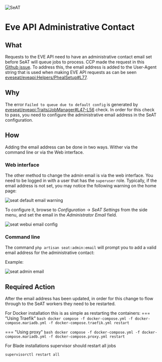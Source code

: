 ![SeAT](https://i.imgur.com/aPPOxSK.png)

# Eve API Administrative Contact

## What

Requests to the EVE API need to have an administrative contact email set before SeAT will queue jobs to process. CCP made the request in this [Github issue]. To address this, the email address is added to the User-Agent string that is used when making EVE API requests as can be seen [eveseat/eveapi:Helpers/PhealSetup#L77].

## Why

The error `Failed to queue due to default config` is generated by [eveseat/eveapi:Traits/JobManager#L47-L56] check. In order for this check to pass, you need to configure the administrative email address in the SeAT configuration.

## How

Adding the email address can be done in two ways. Wither via the command line or via the Web interface.

### Web interface

The other method to change the admin email is via the web interface. You need to be logged in with a user that has the `superuser` role. Typically, if the email address is not set, you may notice the following warning on the home page:

![seat default email warning](https://i.imgur.com/5NyqkX8.png)

To configure it, browse to *Configuration* -> *SeAT Settings* from the side menu, and set the email in the *Administrator Email* field.

![seat webui email config](https://i.imgur.com/F9MKvsw.png)

### Command line

The command `php artisan seat:admin:email` will prompt you to add a valid email address for the administrative contact:

Example:

![seat admin email](https://i.imgur.com/G1SZuZR.png)

[Github issue]: https://github.com/eveseat/seat/issues/77
[eveseat/eveapi:Traits/JobManager#L47-L56]: https://github.com/eveseat/eveapi/blob/master/src/Traits/JobManager.php#L47-L56
[eveseat/eveapi:Helpers/PhealSetup#L77]: https://github.com/eveseat/eveapi/blob/master/src/Helpers/PhealSetup.php#L77

## Required Action

After the email address has been updated, in order for this change to flow through to the SeAT workers they need to be restarted.

For Docker installation this is as simple as restarting the containers:
=== "Using Traefik"
    ```bash
    docker compose -f docker-compose.yml -f docker-compose.mariadb.yml -f docker-compose.traefik.yml restart
    ```

=== "Using proxy"
    ```bash
    docker compose -f docker-compose.yml -f docker-compose.mariadb.yml -f docker-compose.proxy.yml restart
    ```

For Blade installations supervisor should restart all jobs
```bash
supervisorctl restart all
```